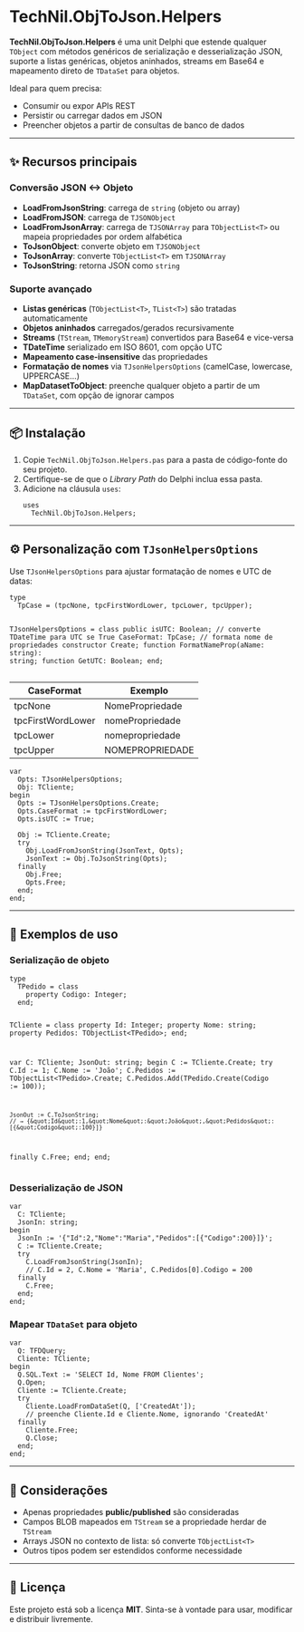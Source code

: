 <HTML><HEAD></HEAD><BODY><!--StartFragment --><h1>TechNil.ObjToJson.Helpers</h1>
<p><strong>TechNil.ObjToJson.Helpers</strong> é uma unit Delphi que estende qualquer <code>TObject</code> com métodos genéricos de serialização e desserialização JSON, suporte a listas genéricas, objetos aninhados, streams em Base64 e mapeamento direto de <code>TDataSet</code> para objetos.</p>
<p>Ideal para quem precisa:</p>
<ul>
<li>Consumir ou expor APIs REST</li>
<li>Persistir ou carregar dados em JSON</li>
<li>Preencher objetos a partir de consultas de banco de dados</li>
</ul>
<hr />
<h2>✨ Recursos principais</h2>
<h3>Conversão JSON ↔ Objeto</h3>
<ul>
<li><strong>LoadFromJsonString</strong>: carrega de <code>string</code> (objeto ou array)</li>
<li><strong>LoadFromJSON</strong>: carrega de <code>TJSONObject</code></li>
<li><strong>LoadFromJsonArray</strong>: carrega de <code>TJSONArray</code> para <code>TObjectList&lt;T&gt;</code> ou mapeia propriedades por ordem alfabética</li>
<li><strong>ToJsonObject</strong>: converte objeto em <code>TJSONObject</code></li>
<li><strong>ToJsonArray</strong>: converte <code>TObjectList&lt;T&gt;</code> em <code>TJSONArray</code></li>
<li><strong>ToJsonString</strong>: retorna JSON como <code>string</code></li>
</ul>
<h3>Suporte avançado</h3>
<ul>
<li><strong>Listas genéricas</strong> (<code>TObjectList&lt;T&gt;</code>, <code>TList&lt;T&gt;</code>) são tratadas automaticamente</li>
<li><strong>Objetos aninhados</strong> carregados/gerados recursivamente</li>
<li><strong>Streams</strong> (<code>TStream</code>, <code>TMemoryStream</code>) convertidos para Base64 e vice-versa</li>
<li><strong>TDateTime</strong> serializado em ISO 8601, com opção UTC</li>
<li><strong>Mapeamento case-insensitive</strong> das propriedades</li>
<li><strong>Formatação de nomes</strong> via <code>TJsonHelpersOptions</code> (camelCase, lowercase, UPPERCASE…)</li>
<li><strong>MapDatasetToObject</strong>: preenche qualquer objeto a partir de um <code>TDataSet</code>, com opção de ignorar campos</li>
</ul>
<hr />
<h2>📦 Instalação</h2>
<ol>
<li>Copie <code>TechNil.ObjToJson.Helpers.pas</code> para a pasta de código-fonte do seu projeto.</li>
<li>Certifique-se de que o <em>Library Path</em> do Delphi inclua essa pasta.</li>
<li>Adicione na cláusula <code>uses</code>:
<pre><code class="language-pascal">uses
  TechNil.ObjToJson.Helpers;
</code></pre>
</li>
</ol>
<hr />
<h2>⚙️ Personalização com <code>TJsonHelpersOptions</code></h2>
<p>Use <code>TJsonHelpersOptions</code> para ajustar formatação de nomes e UTC de datas:</p>
<pre><code class="language-pascal">type
  TpCase = (tpcNone, tpcFirstWordLower, tpcLower, tpcUpper);

  TJsonHelpersOptions = class
  public
    isUTC: Boolean;      // converte TDateTime para UTC se True
    CaseFormat: TpCase;  // formata nome de propriedades
    constructor Create;
    function FormatNameProp(aName: string): string;
    function GetUTC: Boolean;
  end;
</code></pre>

CaseFormat | Exemplo
-- | --
tpcNone | NomePropriedade
tpcFirstWordLower | nomePropriedade
tpcLower | nomepropriedade
tpcUpper | NOMEPROPRIEDADE


<pre><code class="language-pascal">var
  Opts: TJsonHelpersOptions;
  Obj: TCliente;
begin
  Opts := TJsonHelpersOptions.Create;
  Opts.CaseFormat := tpcFirstWordLower;
  Opts.isUTC := True;

  Obj := TCliente.Create;
  try
    Obj.LoadFromJsonString(JsonText, Opts);
    JsonText := Obj.ToJsonString(Opts);
  finally
    Obj.Free;
    Opts.Free;
  end;
end;
</code></pre>
<hr />
<h2>🚀 Exemplos de uso</h2>
<h3>Serialização de objeto</h3>
<pre><code class="language-pascal">type
  TPedido = class
    property Codigo: Integer;
  end;

  TCliente = class
    property Id: Integer;
    property Nome: string;
    property Pedidos: TObjectList&lt;TPedido&gt;;
  end;

var
  C: TCliente;
  JsonOut: string;
begin
  C := TCliente.Create;
  try
    C.Id := 1;
    C.Nome := 'João';
    C.Pedidos := TObjectList&lt;TPedido&gt;.Create;
    C.Pedidos.Add(TPedido.Create(Codigo := 100));

    JsonOut := C.ToJsonString;
    // → {&quot;Id&quot;:1,&quot;Nome&quot;:&quot;João&quot;,&quot;Pedidos&quot;:[{&quot;Codigo&quot;:100}]}
  finally
    C.Free;
  end;
end;
</code></pre>
<h3>Desserialização de JSON</h3>
<pre><code class="language-pascal">var
  C: TCliente;
  JsonIn: string;
begin
  JsonIn := '{&quot;Id&quot;:2,&quot;Nome&quot;:&quot;Maria&quot;,&quot;Pedidos&quot;:[{&quot;Codigo&quot;:200}]}';
  C := TCliente.Create;
  try
    C.LoadFromJsonString(JsonIn);
    // C.Id = 2, C.Nome = 'Maria', C.Pedidos[0].Codigo = 200
  finally
    C.Free;
  end;
end;
</code></pre>
<h3>Mapear <code>TDataSet</code> para objeto</h3>
<pre><code class="language-pascal">var
  Q: TFDQuery;
  Cliente: TCliente;
begin
  Q.SQL.Text := 'SELECT Id, Nome FROM Clientes';
  Q.Open;
  Cliente := TCliente.Create;
  try
    Cliente.LoadFromDataSet(Q, ['CreatedAt']);
    // preenche Cliente.Id e Cliente.Nome, ignorando 'CreatedAt'
  finally
    Cliente.Free;
    Q.Close;
  end;
end;
</code></pre>
<hr />
<h2>🧠 Considerações</h2>
<ul>
<li>Apenas propriedades <strong>public/published</strong> são consideradas</li>
<li>Campos BLOB mapeados em <code>TStream</code> se a propriedade herdar de <code>TStream</code></li>
<li>Arrays JSON no contexto de lista: só converte <code>TObjectList&lt;T&gt;</code></li>
<li>Outros tipos podem ser estendidos conforme necessidade</li>
</ul>
<hr />
<h2>📄 Licença</h2>
<p>Este projeto está sob a licença <strong>MIT</strong>. Sinta-se à vontade para usar, modificar e distribuir livremente.</p>
<!--EndFragment --></BODY></HTML>
